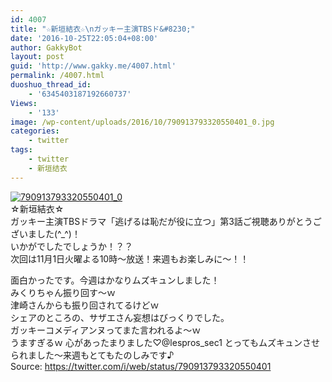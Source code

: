 ```yaml
---
id: 4007
title: "☆新垣結衣☆\nガッキー主演TBSド&#8230;"
date: '2016-10-25T22:05:04+08:00'
author: GakkyBot
layout: post
guid: 'http://www.gakky.me/4007.html'
permalink: /4007.html
duoshuo_thread_id:
    - '6345403187192660737'
Views:
    - '133'
image: /wp-content/uploads/2016/10/790913793320550401_0.jpg
categories:
    - twitter
tags:
    - twitter
    - 新垣结衣
---
```


[![790913793320550401_0](http://www.yui-aragaki.org/wp-content/uploads/2016/10/790913793320550401_0.jpg)](http://www.yui-aragaki.org/wp-content/uploads/2016/10/790913793320550401_0.jpg)  
☆新垣結衣☆  
ガッキー主演TBSドラマ「逃げるは恥だが役に立つ」第3話ご視聴ありがとうございました(^\_^)！  
いかがでしたでしょうか！？？  
次回は11月1日火曜よる10時〜放送！来週もお楽しみに〜！！

面白かったです。今週はかなりムズキュンしました！  
みくりちゃん振り回す～ｗ  
津崎さんからも振り回されてるけどｗ  
シェアのところの、サザエさん妄想はびっくりでした。  
ガッキーコメディアンヌってまた言われるよ～ｗ  
うますぎるｗ 心があったまりました♡@lespros\_sec1 とってもムズキュンさせられました〜来週もとてもたのしみです♪  
Source: <https://twitter.com/i/web/status/790913793320550401>